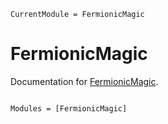 ```@meta
CurrentModule = FermionicMagic
```

# FermionicMagic

Documentation for [FermionicMagic](https://github.com/exAClior/FermionicMagic.jl).

```@index
```

```@autodocs
Modules = [FermionicMagic]
```
